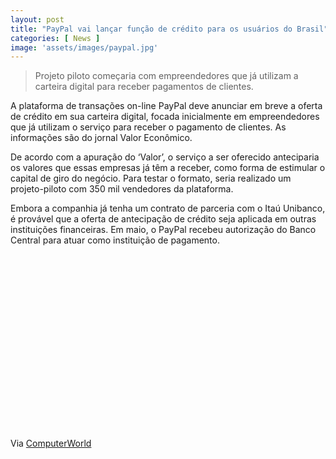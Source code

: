 ```yaml
---
layout: post
title: "PayPal vai lançar função de crédito para os usuários do Brasil"
categories: [ News ]
image: 'assets/images/paypal.jpg'
---
```


> Projeto piloto começaria com empreendedores que já utilizam a carteira digital para receber pagamentos de clientes.

A plataforma de transações on-line PayPal deve anunciar em breve a oferta de crédito em sua carteira digital, focada inicialmente em empreendedores que já utilizam o serviço para receber o pagamento de clientes. As informações são do jornal Valor Econômico.  

<!-- RETANGULO LARGO -->
<script async src="https://pagead2.googlesyndication.com/pagead/js/adsbygoogle.js"></script>
<!-- Informat -->
<ins class="adsbygoogle"
style="display:block"
data-ad-client="ca-pub-2838251107855362"
data-ad-slot="2327980059"
data-ad-format="auto"
data-full-width-responsive="true"></ins>
<script>
(adsbygoogle = window.adsbygoogle || []).push({});
</script>

De acordo com a apuração do ‘Valor’, o serviço a ser oferecido anteciparia os valores que essas empresas já têm a receber, como forma de estimular o capital de giro do negócio. Para testar o formato, seria realizado um projeto-piloto com 350 mil vendedores da plataforma. 

<!-- RETANGULO LARGO 2 -->
<script async src="//pagead2.googlesyndication.com/pagead/js/adsbygoogle.js"></script>
<ins class="adsbygoogle"
style="display:block; text-align:center;"
data-ad-layout="in-article"
data-ad-format="fluid"
data-ad-client="ca-pub-2838251107855362"
data-ad-slot="8549252987"></ins>
<script>
(adsbygoogle = window.adsbygoogle || []).push({});
</script>

Embora a companhia já tenha um contrato de parceria com o Itaú Unibanco, é provável que a oferta de antecipação de crédito seja aplicada em outras instituições financeiras. Em maio, o PayPal recebeu autorização do Banco Central para atuar como instituição de pagamento.

<!-- QUADRADO -->
<script async src="//pagead2.googlesyndication.com/pagead/js/adsbygoogle.js"></script>
<ins class="adsbygoogle"
style="display:inline-block;width:336px;height:280px"
data-ad-client="ca-pub-2838251107855362"
data-ad-slot="5351066970"></ins>
<script>
(adsbygoogle = window.adsbygoogle || []).push({});
</script>

Via [ComputerWorld](https://computerworld.com.br/2019/10/25/rumor-paypal-vai-lancar-funcao-de-credito-para-os-usuarios-do-brasil/)
